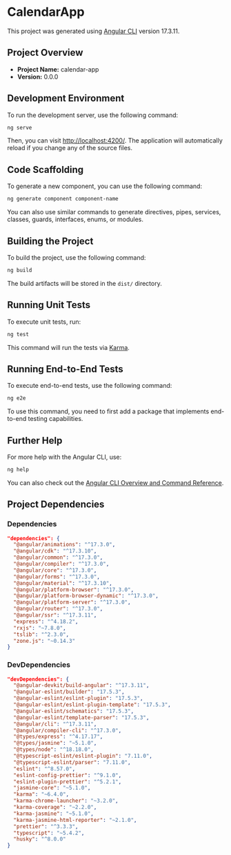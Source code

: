 # **CalendarApp**

This project was generated using [Angular CLI](https://github.com/angular/angular-cli) version 17.3.11.

## **Project Overview**

- **Project Name:** calendar-app
- **Version:** 0.0.0

## **Development Environment**

To run the development server, use the following command:

```bash
ng serve
```

Then, you can visit [http://localhost:4200/](http://localhost:4200/). The application will automatically reload if you change any of the source files.

## **Code Scaffolding**

To generate a new component, you can use the following command:

```bash
ng generate component component-name
```

You can also use similar commands to generate directives, pipes, services, classes, guards, interfaces, enums, or modules.

## **Building the Project**

To build the project, use the following command:

```bash
ng build
```

The build artifacts will be stored in the `dist/` directory.

## **Running Unit Tests**

To execute unit tests, run:

```bash
ng test
```

This command will run the tests via [Karma](https://karma-runner.github.io).

## **Running End-to-End Tests**

To execute end-to-end tests, use the following command:

```bash
ng e2e
```

To use this command, you need to first add a package that implements end-to-end testing capabilities.

## **Further Help**

For more help with the Angular CLI, use:

```bash
ng help
```

You can also check out the [Angular CLI Overview and Command Reference](https://angular.io/cli).

## **Project Dependencies**

### **Dependencies**

```json
"dependencies": {
  "@angular/animations": "^17.3.0",
  "@angular/cdk": "^17.3.10",
  "@angular/common": "^17.3.0",
  "@angular/compiler": "^17.3.0",
  "@angular/core": "^17.3.0",
  "@angular/forms": "^17.3.0",
  "@angular/material": "^17.3.10",
  "@angular/platform-browser": "^17.3.0",
  "@angular/platform-browser-dynamic": "^17.3.0",
  "@angular/platform-server": "^17.3.0",
  "@angular/router": "^17.3.0",
  "@angular/ssr": "^17.3.11",
  "express": "^4.18.2",
  "rxjs": "~7.8.0",
  "tslib": "^2.3.0",
  "zone.js": "~0.14.3"
}
```

### **DevDependencies**

```json
"devDependencies": {
  "@angular-devkit/build-angular": "^17.3.11",
  "@angular-eslint/builder": "17.5.3",
  "@angular-eslint/eslint-plugin": "17.5.3",
  "@angular-eslint/eslint-plugin-template": "17.5.3",
  "@angular-eslint/schematics": "17.5.3",
  "@angular-eslint/template-parser": "17.5.3",
  "@angular/cli": "^17.3.11",
  "@angular/compiler-cli": "^17.3.0",
  "@types/express": "^4.17.17",
  "@types/jasmine": "~5.1.0",
  "@types/node": "^18.18.0",
  "@typescript-eslint/eslint-plugin": "7.11.0",
  "@typescript-eslint/parser": "7.11.0",
  "eslint": "^8.57.0",
  "eslint-config-prettier": "^9.1.0",
  "eslint-plugin-prettier": "^5.2.1",
  "jasmine-core": "~5.1.0",
  "karma": "~6.4.0",
  "karma-chrome-launcher": "~3.2.0",
  "karma-coverage": "~2.2.0",
  "karma-jasmine": "~5.1.0",
  "karma-jasmine-html-reporter": "~2.1.0",
  "prettier": "^3.3.3",
  "typescript": "~5.4.2",
  "husky": "^8.0.0"
}
```
